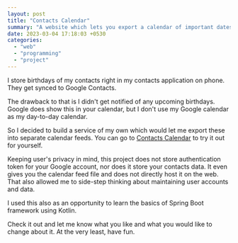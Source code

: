 ```yaml
---
layout: post
title: "Contacts Calendar"
summary: "A website which lets you export a calendar of important dates from your Google Contacts"
date: 2023-03-04 17:18:03 +0530
categories:
  - "web"
  - "programming"
  - "project"
---
```


I store birthdays of my contacts right in my contacts application on phone. They get synced to Google Contacts.

The drawback to that is I didn't get notified of any upcoming birthdays. Google does show this in your calendar, but I don't use my Google calendar as my day-to-day calendar.

So I decided to build a service of my own which would let me export these into separate calendar feeds. You can go to [Contacts Calendar](https://contacts-calendar.varunbarad.com) to try it out for yourself.

Keeping user's privacy in mind, this project does not store authentication token for your Google account, nor does it store your contacts data. It even gives you the calendar feed file and does not directly host it on the web.  That also allowed me to side-step thinking about maintaining user accounts and data.

I used this also as an opportunity to learn the basics of Spring Boot framework using Kotlin.

Check it out and let me know what you like and what you would like to change about it. At the very least, have fun.
